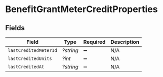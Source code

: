 # BenefitGrantMeterCreditProperties


## Fields

| Field                 | Type                  | Required              | Description           |
| --------------------- | --------------------- | --------------------- | --------------------- |
| `lastCreditedMeterId` | *?string*             | :heavy_minus_sign:    | N/A                   |
| `lastCreditedUnits`   | *?int*                | :heavy_minus_sign:    | N/A                   |
| `lastCreditedAt`      | *?string*             | :heavy_minus_sign:    | N/A                   |